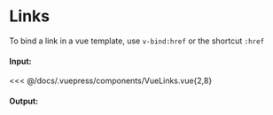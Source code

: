 # Links

To bind a link in a vue template, use `v-bind:href` or the shortcut `:href`

#### Input:

<<< @/docs/.vuepress/components/VueLinks.vue{2,8}

#### Output:

<VueLinks />
